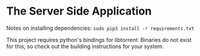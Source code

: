 # The Server Side Application

Notes on installing dependencies:
`sudo pip3 install -r requirements.txt`

This project requires python's bindings for libtorrent.
Binaries do not exist for this, so check out the building
instructions for your system.